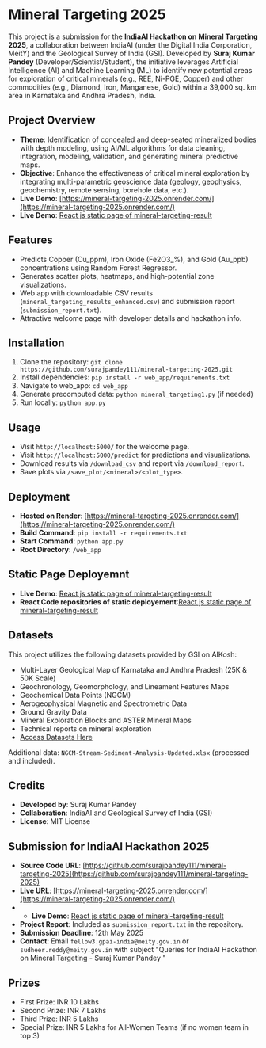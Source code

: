 # Mineral Targeting 2025

This project is a submission for the **IndiaAI Hackathon on Mineral Targeting 2025**, a collaboration between IndiaAI (under the Digital India Corporation, MeitY) and the Geological Survey of India (GSI). Developed by **Suraj Kumar Pandey** (Developer/Scientist/Student), the initiative leverages Artificial Intelligence (AI) and Machine Learning (ML) to identify new potential areas for exploration of critical minerals (e.g., REE, Ni-PGE, Copper) and other commodities (e.g., Diamond, Iron, Manganese, Gold) within a 39,000 sq. km area in Karnataka and Andhra Pradesh, India.

## Project Overview
- **Theme**: Identification of concealed and deep-seated mineralized bodies with depth modeling, using AI/ML algorithms for data cleaning, integration, modeling, validation, and generating mineral predictive maps.
- **Objective**: Enhance the effectiveness of critical mineral exploration by integrating multi-parametric geoscience data (geology, geophysics, geochemistry, remote sensing, borehole data, etc.).
- **Live Demo**: [https://mineral-targeting-2025.onrender.com/](https://mineral-targeting-2025.onrender.com/)
- **Live Demo**: [React js static page of mineral-targeting-result](https://mineral-targeting-static.onrender.com/)

## Features
- Predicts Copper (Cu_ppm), Iron Oxide (Fe2O3_%), and Gold (Au_ppb) concentrations using Random Forest Regressor.
- Generates scatter plots, heatmaps, and high-potential zone visualizations.
- Web app with downloadable CSV results (`mineral_targeting_results_enhanced.csv`) and submission report (`submission_report.txt`).
- Attractive welcome page with developer details and hackathon info.

## Installation
1. Clone the repository: `git clone https://github.com/surajpandey111/mineral-targeting-2025.git`
2. Install dependencies: `pip install -r web_app/requirements.txt`
3. Navigate to web_app: `cd web_app`
4. Generate precomputed data: `python mineral_targeting1.py` (if needed)
5. Run locally: `python app.py`

## Usage
- Visit `http://localhost:5000/` for the welcome page.
- Visit `http://localhost:5000/predict` for predictions and visualizations.
- Download results via `/download_csv` and report via `/download_report`.
- Save plots via `/save_plot/<mineral>/<plot_type>`.

## Deployment
- **Hosted on Render**: [https://mineral-targeting-2025.onrender.com/](https://mineral-targeting-2025.onrender.com/)
- **Build Command**: `pip install -r requirements.txt`
- **Start Command**: `python app.py`
- **Root Directory**: `/web_app`
## Static Page Deployemnt
- **Live Demo**: [React js static page of mineral-targeting-result](https://mineral-targeting-static.onrender.com/)
- **React Code repositories of static deployement**:[React js static page of mineral-targeting-result](https://github.com/surajpandey111/mineral-targeting-static)
## Datasets
This project utilizes the following datasets provided by GSI on AIKosh:
- Multi-Layer Geological Map of Karnataka and Andhra Pradesh (25K & 50K Scale)
- Geochronology, Geomorphology, and Lineament Features Maps
- Geochemical Data Points (NGCM)
- Aerogeophysical Magnetic and Spectrometric Data
- Ground Gravity Data
- Mineral Exploration Blocks and ASTER Mineral Maps
- Technical reports on mineral exploration
- [Access Datasets Here](https://aikosh.indiaai.gov.in/home)

Additional data: `NGCM-Stream-Sediment-Analysis-Updated.xlsx` (processed and included).

## Credits
- **Developed by**: Suraj Kumar Pandey
- **Collaboration**: IndiaAI and Geological Survey of India (GSI)
- **License**: MIT License

## Submission for IndiaAI Hackathon 2025
- **Source Code URL**: [https://github.com/surajpandey111/mineral-targeting-2025](https://github.com/surajpandey111/mineral-targeting-2025)
- **Live URL**: [https://mineral-targeting-2025.onrender.com/](https://mineral-targeting-2025.onrender.com/)
- - **Live Demo**: [React js static page of mineral-targeting-result](https://mineral-targeting-static.onrender.com/)
- **Project Report**: Included as `submission_report.txt` in the repository.
- **Submission Deadline**: 12th May 2025
- **Contact**: Email `fellow3.gpai-india@meity.gov.in` or `sudheer.reddy@meity.gov.in` with subject "Queries for IndiaAI Hackathon on Mineral Targeting - Suraj Kumar Pandey "

## Prizes
- First Prize: INR 10 Lakhs
- Second Prize: INR 7 Lakhs
- Third Prize: INR 5 Lakhs
- Special Prize: INR 5 Lakhs for All-Women Teams (if no women team in top 3)
